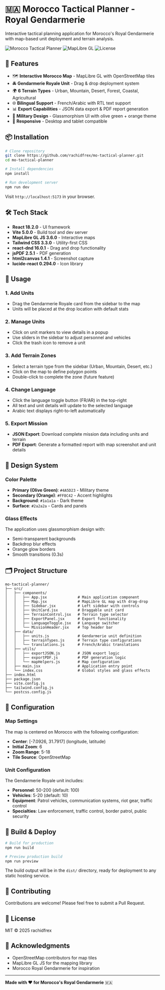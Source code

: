 # 🇲🇦 Morocco Tactical Planner - Royal Gendarmerie

Interactive tactical planning application for Morocco's Royal Gendarmerie with map-based unit deployment and terrain analysis.

![Morocco Tactical Planner](https://img.shields.io/badge/React-18.2.0-blue)
![MapLibre GL](https://img.shields.io/badge/MapLibre-3.6.0-green)
![License](https://img.shields.io/badge/license-MIT-orange)

## 🚀 Features

- 🗺️ **Interactive Morocco Map** - MapLibre GL with OpenStreetMap tiles
- 🚔 **Gendarmerie Royale Unit** - Drag & drop deployment system
- 🌍 **6 Terrain Types** - Urban, Mountain, Desert, Forest, Coastal, Agricultural
- 🌐 **Bilingual Support** - French/Arabic with RTL text support
- 📊 **Export Capabilities** - JSON data export & PDF report generation
- 🎨 **Military Design** - Glassmorphism UI with olive green + orange theme
- 📱 **Responsive** - Desktop and tablet compatible

## 📦 Installation

```bash
# Clone repository
git clone https://github.com/rachidfrex/mo-tactical-planner.git
cd mo-tactical-planner

# Install dependencies
npm install

# Run development server
npm run dev
```

Visit `http://localhost:5173` in your browser.

## 🛠️ Tech Stack

- **React 18.2.0** - UI framework
- **Vite 5.0.0** - Build tool and dev server
- **MapLibre GL JS 3.6.0** - Interactive maps
- **Tailwind CSS 3.3.0** - Utility-first CSS
- **react-dnd 16.0.1** - Drag and drop functionality
- **jsPDF 2.5.1** - PDF generation
- **html2canvas 1.4.1** - Screenshot capture
- **lucide-react 0.294.0** - Icon library

## 📖 Usage

### 1. Add Units
- Drag the Gendarmerie Royale card from the sidebar to the map
- Units will be placed at the drop location with default stats

### 2. Manage Units
- Click on unit markers to view details in a popup
- Use sliders in the sidebar to adjust personnel and vehicles
- Click the trash icon to remove a unit

### 3. Add Terrain Zones
- Select a terrain type from the sidebar (Urban, Mountain, Desert, etc.)
- Click on the map to define polygon points
- Double-click to complete the zone (future feature)

### 4. Change Language
- Click the language toggle button (FR/AR) in the top-right
- All text and unit details will update to the selected language
- Arabic text displays right-to-left automatically

### 5. Export Mission
- **JSON Export**: Download complete mission data including units and terrain
- **PDF Export**: Generate a formatted report with map screenshot and unit details

## 🎨 Design System

### Color Palette
- **Primary (Olive Green)**: `#4A5D23` - Military theme
- **Secondary (Orange)**: `#FF8C42` - Accent highlights
- **Background**: `#1a1a1a` - Dark theme
- **Surface**: `#2a2a2a` - Cards and panels

### Glass Effects
The application uses glassmorphism design with:
- Semi-transparent backgrounds
- Backdrop blur effects
- Orange glow borders
- Smooth transitions (0.3s)

## 🗂️ Project Structure

```
mo-tactical-planner/
├── src/
│   ├── components/
│   │   ├── App.jsx              # Main application component
│   │   ├── Map.jsx              # MapLibre GL map with drag-drop
│   │   ├── Sidebar.jsx          # Left sidebar with controls
│   │   ├── UnitCard.jsx         # Draggable unit card
│   │   ├── TerrainControl.jsx   # Terrain type selector
│   │   ├── ExportPanel.jsx      # Export functionality
│   │   ├── LanguageToggle.jsx   # Language switcher
│   │   └── MissionHeader.jsx    # Top header bar
│   ├── data/
│   │   ├── units.js             # Gendarmerie unit definition
│   │   ├── terrainTypes.js      # Terrain type configurations
│   │   └── translations.js      # French/Arabic translations
│   ├── utils/
│   │   ├── exportJSON.js        # JSON export logic
│   │   ├── exportPDF.js         # PDF generation logic
│   │   └── mapHelpers.js        # Map configuration
│   ├── main.jsx                 # Application entry point
│   └── index.css                # Global styles and glass effects
├── index.html
├── package.json
├── vite.config.js
├── tailwind.config.js
└── postcss.config.js
```

## 🔧 Configuration

### Map Settings
The map is centered on Morocco with the following configuration:
- **Center**: [-7.0926, 31.7917] (longitude, latitude)
- **Initial Zoom**: 6
- **Zoom Range**: 5-18
- **Tile Source**: OpenStreetMap

### Unit Configuration
The Gendarmerie Royale unit includes:
- **Personnel**: 50-200 (default: 100)
- **Vehicles**: 5-20 (default: 10)
- **Equipment**: Patrol vehicles, communication systems, riot gear, traffic control
- **Specialties**: Law enforcement, traffic control, border patrol, public security

## 🚀 Build & Deploy

```bash
# Build for production
npm run build

# Preview production build
npm run preview
```

The build output will be in the `dist/` directory, ready for deployment to any static hosting service.

## 🤝 Contributing

Contributions are welcome! Please feel free to submit a Pull Request.

## 📝 License

MIT © 2025 rachidfrex

## 🙏 Acknowledgments

- OpenStreetMap contributors for map tiles
- MapLibre GL JS for the mapping library
- Morocco Royal Gendarmerie for inspiration

---

**Made with ❤️ for Morocco's Royal Gendarmerie** 🇲🇦